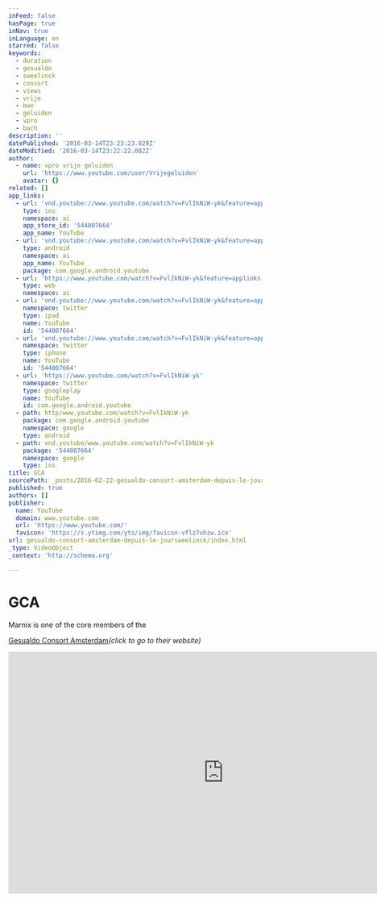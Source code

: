 ```yaml
---
inFeed: false
hasPage: true
inNav: true
inLanguage: en
starred: false
keywords:
  - duration
  - gesualdo
  - sweelinck
  - consort
  - views
  - vrije
  - bwv
  - geluiden
  - vpro
  - bach
description: ''
datePublished: '2016-03-14T23:23:23.029Z'
dateModified: '2016-03-14T23:22:22.082Z'
author:
  - name: vpro vrije geluiden
    url: 'https://www.youtube.com/user/Vrijegeluiden'
    avatar: {}
related: []
app_links:
  - url: 'vnd.youtube://www.youtube.com/watch?v=FvlIkNiW-yk&feature=applinks'
    type: ios
    namespace: ai
    app_store_id: '544007664'
    app_name: YouTube
  - url: 'vnd.youtube://www.youtube.com/watch?v=FvlIkNiW-yk&feature=applinks'
    type: android
    namespace: ai
    app_name: YouTube
    package: com.google.android.youtube
  - url: 'https://www.youtube.com/watch?v=FvlIkNiW-yk&feature=applinks'
    type: web
    namespace: ai
  - url: 'vnd.youtube://www.youtube.com/watch?v=FvlIkNiW-yk&feature=applinks'
    namespace: twitter
    type: ipad
    name: YouTube
    id: '544007664'
  - url: 'vnd.youtube://www.youtube.com/watch?v=FvlIkNiW-yk&feature=applinks'
    namespace: twitter
    type: iphone
    name: YouTube
    id: '544007664'
  - url: 'https://www.youtube.com/watch?v=FvlIkNiW-yk'
    namespace: twitter
    type: googleplay
    name: YouTube
    id: com.google.android.youtube
  - path: http/www.youtube.com/watch?v=FvlIkNiW-yk
    package: com.google.android.youtube
    namespace: google
    type: android
  - path: vnd.youtube/www.youtube.com/watch?v=FvlIkNiW-yk
    package: '544007664'
    namespace: google
    type: ios
title: GCA
sourcePath: _posts/2016-02-22-gesualdo-consort-amsterdam-depuis-le-joursweelinck.md
published: true
authors: []
publisher:
  name: YouTube
  domain: www.youtube.com
  url: 'https://www.youtube.com/'
  favicon: 'https://s.ytimg.com/yts/img/favicon-vflz7uhzw.ico'
url: gesualdo-consort-amsterdam-depuis-le-joursweelinck/index.html
_type: VideoObject
_context: 'http://schema.org'

---
```

# GCA

Marnix is one of the core members of the  

[Gesualdo Consort Amsterdam][0]_(click to go to their website)_

<iframe src="https://cdn.embedly.com/widgets/media.html?src=https%3A%2F%2Fwww.youtube.com%2Fembed%2FFvlIkNiW-yk%3Ffeature%3Doembed&amp;url=https%3A%2F%2Fwww.youtube.com%2Fwatch%3Fv%3DFvlIkNiW-yk&amp;image=https%3A%2F%2Fi.ytimg.com%2Fvi%2FFvlIkNiW-yk%2Fhqdefault.jpg&amp;key=b7d04c9b404c499eba89ee7072e1c4f7&amp;type=text%2Fhtml&amp;schema=youtube" width="854" height="480" scrolling="no" frameborder="0" allowfullscreen="allowfullscreen" style=""></iframe>



[0]: http://www.gesualdoconsort.nl/